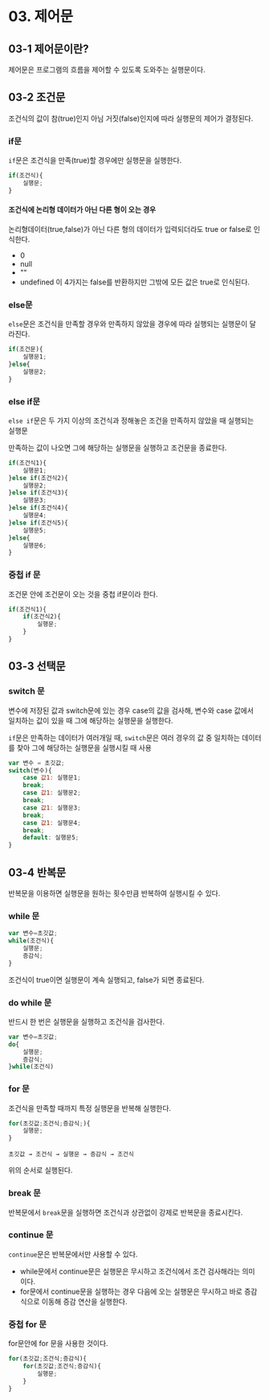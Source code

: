 # 03. 제어문

## 03-1 제어문이란?
제어문은 프로그램의 흐름을 제어할 수 있도록 도와주는 실행문이다.

## 03-2 조건문
조건식의 값이 참(true)인지 아님 거짓(false)인지에 따라 실행문의 제어가 결정된다.

### if문
`if`문은 조건식을 만족(true)할 경우에만 실행문을 실행한다.
```js
if(조건식){
	실행문;
}
```

#### 조건식에 논리형 데이터가 아닌 다른 형이 오는 경우
논리형데이터(true,false)가 아닌 다른 형의 데이터가 입력되더라도 true or false로 인식한다.

- 0
- null
- ""
- undefined
이 4가지는 false를 반환하지만 그밖에 모든 값은 true로 인식된다.

### else문
`else`문은 조건식을 만족할 경우와 만족하지 않았을 경우에 따라 실행되는 실행문이 달라진다.
```js
if(조건문){
	실행문1;
}else{
	실행문2;
}
```

### else if문
`else if`문은 두 가지 이상의 조건식과 정해놓은 조건을 만족하지 않았을 때 실행되는 실행문

만족하는 값이 나오면 그에 해당하는 실행문을 실행하고 조건문을 종료한다.

```js
if(조건식1){
	실행문1;
}else if(조건식2){
	실행문2;
}else if(조건식3){
	실행문3;
}else if(조건식4){
	실행문4;
}else if(조건식5){
	실행문5;
}else{
	실행문6;
}
```

### 중첩 if 문
조건문 안에 조건문이 오는 것을 중첩 if문이라 한다.
```js
if(조건식1){
	if(조건식2){
    	실행문;
    }
}
```

## 03-3 선택문

### switch 문
변수에 저장된 값과 switch문에 있는 경우 case의 값을 검사해, 변수와 case 값에서 일치하는 값이 있을 때 그에 해당하는 실행문을 실행한다.

`if`문은 만족하는 데이터가 여러개일 때, `switch`문은 여러 경우의 값 중 일치하는 데이터를 찾아 그에 해당하는 실행문을 실행시킬 때 사용

```js
var 변수 = 초깃값;
switch(변수){
	case 값1: 실행문1;
    break;
	case 값1: 실행문2;
    break;
    case 값1: 실행문3;
    break;
    case 값1: 실행문4;
    break;
    default: 실행문5;
}
```

## 03-4 반복문
반복문을 이용하면 실행문을 원하는 횟수만큼 반복하여 실행시킬 수 있다.

### while 문
```js
var 변수=초깃값;
while(조건식){
	실행문;
    증감식;
}
```
조건식이 true이면 실행문이 계속 실행되고, false가 되면 종료된다.

### do while 문
반드시 한 번은 실행문을 실행하고 조건식을 검사한다.
```js
var 변수=초깃값;
do{
	실행문;
    증감식;
}while(조건식)
```

### for 문
조건식을 만족할 때까지 특정 실행문을 반복해 실행한다.
```js
for(초깃값;조건식;증감식;){
	실행문;
}
```
```
초깃값 → 조건식 → 실행문 → 증감식 → 조건식
```
위의 순서로 실행된다.

### break 문
반복문에서 `break`문을 실행하면 조건식과 상관없이 강제로 반복문을 종료시킨다.

### continue 문
`continue`문은 반복문에서만 사용할 수 있다.

- while문에서 continue문은 실행문은 무시하고 조건식에서 조건 검사해라는 의미이다.
- for문에서 continue문을 실행하는 경우 다음에 오는 실행문은 무시하고 바로 증감식으로 이동해 증감 연산을 실행한다.

### 중첩 for 문
for문안에 for 문을 사용한 것이다.
```js
for(초깃값;조건식;증감식){
	for(초깃값;조건식;증감식){
    	실행문;
    }
}
```
